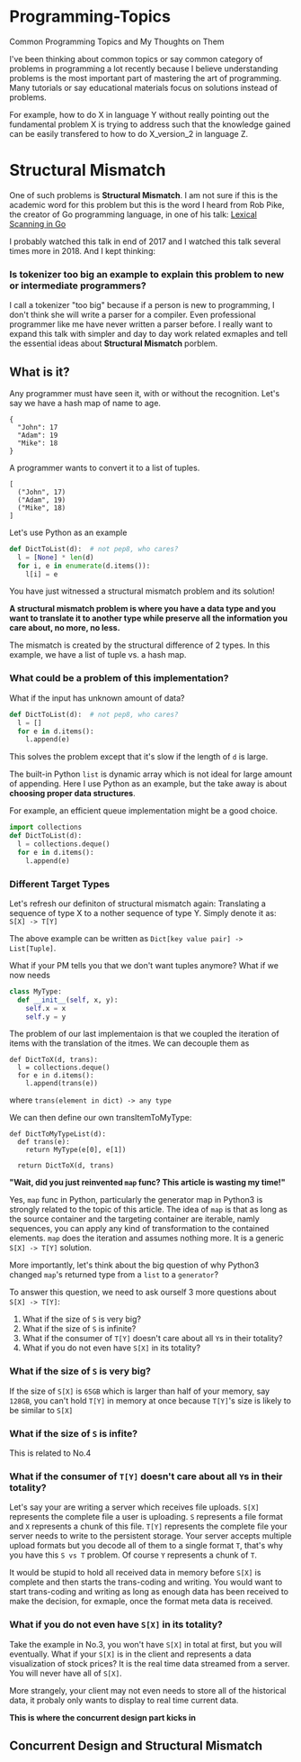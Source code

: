 # Programming-Topics
Common Programming Topics and My Thoughts on Them

I've been thinking about common topics or say common category of problems in programming a lot recently because I believe understanding problems is the most important part of mastering the art of programming. Many tutorials or say educational materials focus on solutions instead of problems.

For example, how to do X in language Y without really pointing out the fundamental problem X is trying to address such that the knowledge gained can be easily transfered to how to do X_version_2 in language Z.

# Structural Mismatch
One of such problems is __Structural Mismatch__. I am not sure if this is the academic word for this problem but this is the word I heard from Rob Pike, the creator of Go programming language, in one of his talk: [Lexical Scanning in Go](https://www.youtube.com/watch?v=HxaD_trXwRE)

I probably watched this talk in end of 2017 and I watched this talk several times more in 2018. And I kept thinking:
### Is tokenizer too big an example to explain this problem to new or intermediate programmers?
I call a tokenizer "too big" because if a person is new to programming, I don't think she will write a parser for a compiler. Even professional programmer like me have never written a parser before. I really want to expand this talk with simpler and day to day work related exmaples and tell the essential ideas about __Structural Mismatch__ porblem.

## What is it?
Any programmer must have seen it, with or without the recognition. Let's say we have a hash map of name to age.
```
{
  "John": 17
  "Adam": 19
  "Mike": 18
}
```
A programmer wants to convert it to a list of tuples.
```
[
  ("John", 17)
  ("Adam", 19)
  ("Mike", 18)
]
```
Let's use Python as an example
```python
def DictToList(d):  # not pep8, who cares?
  l = [None] * len(d)
  for i, e in enumerate(d.items()):
    l[i] = e
```
You have just witnessed a structural mismatch problem and its solution!

__A structural mismatch problem is where you have a data type and you want to translate it to another type while preserve all the information you care about, no more, no less.__

The mismatch is created by the structural difference of 2 types. In this example, we have a list of tuple vs. a hash map.

### What could be a problem of this implementation?
What if the input has unknown amount of data?
```python
def DictToList(d):  # not pep8, who cares?
  l = []
  for e in d.items():
    l.append(e)
```
This solves the problem except that it's slow if the length of `d` is large.

The built-in Python `list` is dynamic array which is not ideal for large amount of appending. Here I use Python as an example, but the take away is about __choosing proper data structures__.

For example, an efficient queue implementation might be a good choice.
```python
import collections
def DictToList(d):
  l = collections.deque()
  for e in d.items():
    l.append(e)
```

### Different Target Types
Let's refresh our definiton of structural mismatch again: Translating a sequence of type X to a nother sequence of type Y.
Simply denote it as:
`S[X] -> T[Y]`

The above example can be written as `Dict[key value pair] -> List[Tuple]`.

What if your PM tells you that we don't want tuples anymore? What if we now needs
```python
class MyType:
  def __init__(self, x, y):
    self.x = x
    self.y = y
```
The problem of our last implementaion is that we coupled the iteration of items with the translation of the itmes. We can decouple them as
```
def DictToX(d, trans):
  l = collections.deque()
  for e in d.items():
    l.append(trans(e))
```
where `trans(element in dict) -> any type`

We can then define our own transItemToMyType:
```
def DictToMyTypeList(d):
  def trans(e):
    return MyType(e[0], e[1])

  return DictToX(d, trans)
```

__"Wait, did you just reinvented `map` func? This article is wasting my time!"__

Yes, `map` func in Python, particularly the generator map in Python3 is strongly related to the topic of this article. The idea of `map` is that as long as the source container and the targeting container are iterable, namly sequences, you can apply any kind of transformation to the contained elements. `map` does the iteration and assumes nothing more. It is a generic `S[X] -> T[Y]` solution.

More importantly, let's think about the big question of why Python3 changed `map`'s returned type from a `list` to a `generator`?

To answer this question, we need to ask ourself 3 more questions about `S[X] -> T[Y]`:
1. What if the size of `S` is very big?
2. What if the size of `S` is infinite?
3. What if the consumer of `T[Y]` doesn't care about all `Y`s in their totality?
4. What if you do not even have `S[X]` in its totality?

### What if the size of `S` is very big?
If the size of `S[X]` is `65GB` which is larger than half of your memory, say `128GB`, you can't hold `T[Y]` in memory at once because `T[Y]`'s size is likely to be similar to `S[X]`

### What if the size of `S` is infite?
This is related to No.4

### What if the consumer of `T[Y]` doesn't care about all `Y`s in their totality?
Let's say your are writing a server which receives file uploads. `S[X]` represents the complete file a user is uploading. `S` represents a file format and `X` represents a chunk of this file. `T[Y]` represents the complete file your server needs to write to the persistent storage. Your server accepts multiple upload formats but you decode all of them to a single format `T`, that's why you have this `S vs T` problem. Of course `Y` represents a chunk of `T`.

It would be stupid to hold all received data in memory before `S[X]` is complete and then starts the trans-coding and writing. You would want to start trans-coding and writing as long as enough data has been received to make the decision, for exmaple, once the format meta data is received.

### What if you do not even have `S[X]` in its totality?
Take the example in No.3, you won't have `S[X]` in total at first, but you will eventually. What if your `S[X]` is in the client and represents a data visualization of stock prices? It is the real time data streamed from a server. You will never have all of `S[X]`.

More strangely, your client may not even needs to store all of the historical data, it probaly only wants to display to real time current data.

__This is where the concurrent design part kicks in__

## Concurrent Design and Structural Mismatch
